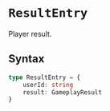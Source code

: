 # `ResultEntry`

Player result.

## Syntax

```ts
type ResultEntry = {
    userId: string
    result: GameplayResult
}
```
